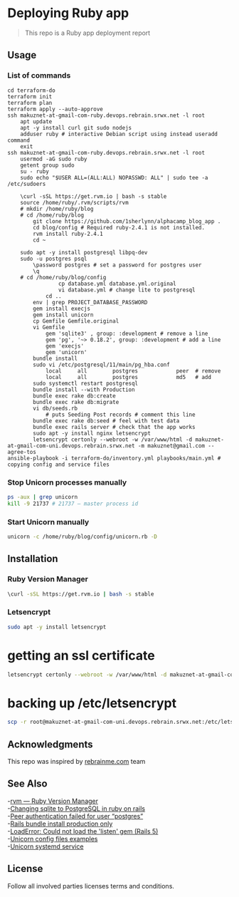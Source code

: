 # Deploying Ruby app
> This repo is a Ruby app deployment report

## Usage  
### List of commands
```
cd terraform-do
terraform init
terraform plan
terraform apply --auto-approve
ssh makuznet-at-gmail-com-ruby.devops.rebrain.srwx.net -l root
    apt update
    apt -y install curl git sudo nodejs
    adduser ruby # interactive Debian script using instead useradd command
    exit
ssh makuznet-at-gmail-com-ruby.devops.rebrain.srwx.net -l root
    usermod -aG sudo ruby
    getent group sudo
    su - ruby
    sudo echo "$USER ALL=(ALL:ALL) NOPASSWD: ALL" | sudo tee -a /etc/sudoers

    \curl -sSL https://get.rvm.io | bash -s stable
    source /home/ruby/.rvm/scripts/rvm
    # mkdir /home/ruby/blog
    # cd /home/ruby/blog
        git clone https://github.com/1sherlynn/alphacamp_blog_app .
        cd blog/config # Required ruby-2.4.1 is not installed.
        rvm install ruby-2.4.1
        cd ~
    
    sudo apt -y install postgresql libpq-dev
    sudo -u postgres psql
        \password postgres # set a password for postgres user
        \q
    # cd /home/ruby/blog/config
                cp database.yml database.yml.original
                vi database.yml # change lite to postgresql        
            cd ..      
        env | grep PROJECT_DATABASE_PASSWORD
        gem install execjs
        gem install unicorn
        cp Gemfile Gemfile.original
        vi Gemfile
            gem 'sqlite3' , group: :development # remove a line
            gem 'pg', '~> 0.18.2', group: :development # add a line
            gem 'execjs'
            gem 'unicorn'
        bundle install
        sudo vi /etc/postgresql/11/main/pg_hba.conf
            local     all        postgres            peer  # remove
            local     all        postgres            md5   # add
        sudo systemctl restart postgresql
        bundle install --with Production
        bundle exec rake db:create
        bundle exec rake db:migrate
        vi db/seeds.rb
            # puts Seeding Post records # comment this line
        bundle exec rake db:seed # feel with test data
        bundle exec rails server # check that the app works
        sudo apt -y install nginx letsencrypt
        letsencrypt certonly --webroot -w /var/www/html -d makuznet-at-gmail-com-uni.devops.rebrain.srwx.net -m makuznet@gmail.com --agree-tos
ansible-playbook -i terraform-do/inventory.yml playbooks/main.yml # copying config and service files        
```
### Stop Unicorn processes manually
```bash
ps -aux | grep unicorn
kill -9 21737 # 21737 — master process id
```
### Start Unicorn manually
```bash
unicorn -c /home/ruby/blog/config/unicorn.rb -D
```

## Installation
### Ruby Version Manager
```bash
\curl -sSL https://get.rvm.io | bash -s stable
```
### Letsencrypt
```bash
sudo apt -y install letsencrypt
```
# getting an ssl certificate
```bash
letsencrypt certonly --webroot -w /var/www/html -d makuznet-at-gmail-com-uni.devops.rebrain.srwx.net -m makuznet@gmail.com --agree-tos
```
# backing up /etc/letsencrypt
```bash
scp -r root@makuznet-at-gmail-com-uni.devops.rebrain.srwx.net:/etc/letsencrypt ~/Documents/rebrain/deploy-js/
```
## Acknowledgments
This repo was inspired by [rebrainme.com](https://rebrainme.com) team

## See Also
-[rvm — Ruby Version Manager](https://rvm.io)  
-[Changing sqlite to PostgreSQL in ruby on rails](https://stackoverflow.com/questions/50311186/changing-sqlite-to-postgresql-in-ruby-on-rails)  
-[Peer authentication failed for user “postgres”](https://stackoverflow.com/questions/18664074/getting-error-peer-authentication-failed-for-user-postgres-when-trying-to-ge)  
-[Rails bundle install production only](https://stackoverflow.com/questions/10912614/rails-bundle-install-production-only)  
-[LoadError: Could not load the 'listen' gem (Rails 5)](https://stackoverflow.com/questions/38663706/loaderror-could-not-load-the-listen-gem-rails-5)  
-[Unicorn config files examples](https://yhbt.net/unicorn/examples/)  
-[Unicorn systemd service](https://www.ralfebert.de/tutorials/rails-deployment/)  

## License
Follow all involved parties licenses terms and conditions.